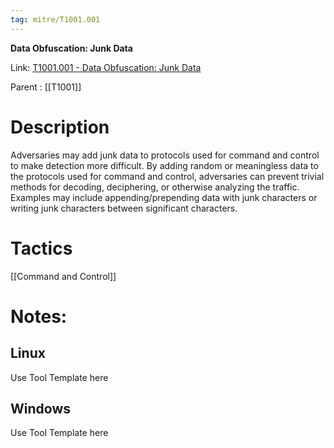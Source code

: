 ```yaml
---
tag: mitre/T1001.001
---
```


**Data Obfuscation: Junk Data**

Link: [T1001.001 - Data Obfuscation: Junk Data](https://attack.mitre.org/techniques/T1001/001)

Parent : [[T1001]]


# Description

Adversaries may add junk data to protocols used for command and control to make detection more difficult. By adding random or meaningless data to the protocols used for command and control, adversaries can prevent trivial methods for decoding, deciphering, or otherwise analyzing the traffic. Examples may include appending/prepending data with junk characters or writing junk characters between significant characters. 

# Tactics


[[Command and Control]]


# Notes:

## Linux

Use Tool Template here

## Windows

Use Tool Template here